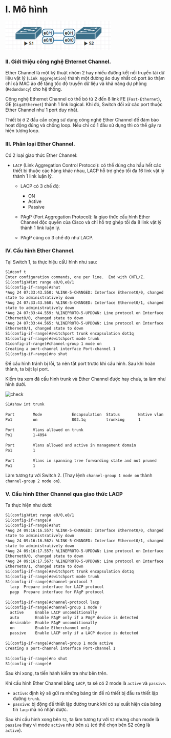 # I. Mô hình

![mo_hinh](Pictures/Ethernet_Chanel/mo_hinh.png)
### II. Giới thiệu công nghệ Ehternet Channel.
Ether Channel là một kỹ thuật nhóm 2 hay nhiều đường kết nối truyền tải dữ liệu vật lý (`Link Aggregation`) thành một đường ảo duy nhất có port ảo thậm chí cả MAC ảo để tăng tốc độ truyền dữ liệu và khả năng dự phòng (`Redundancy`) cho hệ thống.

Công nghệ Ethernet Channel có thể bó từ 2 đến 8 link FE (`Fast-Ethernet`), GE (`GigaEthernet`) thành 1 link logical. Khi đó, Switch đối xử các port thuộc Ether Channel như 1 port duy nhất.

Thiết bị ở 2 đầu cần cùng sử dụng công nghệ Ether Channel để đảm bảo hoạt động đúng và chống loop. Nếu chỉ có 1 đầu sử dụng thì có thể gây ra hiện tượng loop.

### III. Phân loại Ether Channel.
Có 2 loại giao thức Ether Channel:

- `LACP` (Link Aggregation Control Protocol): có thể dùng cho hầu hết các thiết bị thuộc các hãng khác nhau, LACP hỗ trợ ghép tối đa 16 link vật lý thành 1 link luận lý.
  
  - LACP có 3 chế độ: 
    
    - ON
    - Active
    - Passive  

  - PAgP (Port Aggregation Protocol): là giao thức cấu hình Ether Channel độc quyền của Cisco và chỉ hỗ trợ ghép tối đa 8 link vật lý thành 1 link luận lý.
  - PAgP cũng có 3 chế độ như LACP.

### IV. Cấu hình Ether Channel.
Tại Switch 1, ta thực hiệu cấU hình như sau:
```
S1#conf t
Enter configuration commands, one per line.  End with CNTL/Z.
S1(config)#int range e0/0,e0/1
S1(config-if-range)#shut
*Aug 24 07:33:43.550: %LINK-5-CHANGED: Interface Ethernet0/0, changed state to administratively down
*Aug 24 07:33:43.560: %LINK-5-CHANGED: Interface Ethernet0/1, changed state to administratively down
*Aug 24 07:33:44.559: %LINEPROTO-5-UPDOWN: Line protocol on Interface Ethernet0/0, changed state to down
*Aug 24 07:33:44.565: %LINEPROTO-5-UPDOWN: Line protocol on Interface Ethernet0/1, changed state to down
S1(config-if-range)#switchport trunk encapsulation dot1q 
S1(config-if-range)#switchport mode trunk 
S1config-if-range)#channel-group 1 mode on
Creating a port-channel interface Port-channel 1
S1(config-if-range)#no shut
```

Để cấu hình tránh bị lỗi, ta nên tắt port trước khi cấu hình. Sau khi hoàn thành, ta bật lại port.

Kiểm tra xem đã cấu hình trunk và Ether Channel được hay chưa, ta làm như hình dưới.

![check](Pictures/Ethernet%20Chanel/ether.png)

```
S1#show int trunk 

Port        Mode             Encapsulation  Status        Native vlan
Po1         on               802.1q         trunking      1

Port        Vlans allowed on trunk
Po1         1-4094

Port        Vlans allowed and active in management domain
Po1         1

Port        Vlans in spanning tree forwarding state and not pruned
Po1         1
```

Làm tương tự với Switch 2. (Thay lệnh `channel-group 1 mode on` thành `channel-group 2 mode on`).
### V. Cấu hình Ether Channel qua giao thức LACP
Ta thực hiện như dưới:
```
S1(config)#int range e0/0,e0/1
S1(config-if-range)#
S1(config-if-range)#shut
*Aug 24 09:16:16.557: %LINK-5-CHANGED: Interface Ethernet0/0, changed state to administratively down
*Aug 24 09:16:16.562: %LINK-5-CHANGED: Interface Ethernet0/1, changed state to administratively down
*Aug 24 09:16:17.557: %LINEPROTO-5-UPDOWN: Line protocol on Interface Ethernet0/0, changed state to down
*Aug 24 09:16:17.567: %LINEPROTO-5-UPDOWN: Line protocol on Interface Ethernet0/1, changed state to down
S1(config-if-range)#switchport trunk encapsulation dot1q 
S1(config-if-range)#switchport mode trunk 
S1(config-if-range)#channel-protocol ?
  lacp  Prepare interface for LACP protocol
  pagp  Prepare interface for PAgP protocol

S1(config-if-range)#channel-protocol lacp 
S1(config-if-range)#channel-group 1 mode ?
  active     Enable LACP unconditionally
  auto       Enable PAgP only if a PAgP device is detected
  desirable  Enable PAgP unconditionally
  on         Enable Etherchannel only
  passive    Enable LACP only if a LACP device is detected

S1(config-if-range)#channel-group 1 mode active 
Creating a port-channel interface Port-channel 1

S1(config-if-range)#no shut
S1(config-if-range)#
```

Sau khi xong, ta tiến hành kiểm tra như bên trên.

Khi cấu hình Ether Channel bằng `LACP`, ta sẽ có 2 mode là `active` và `passive`.
- `active`: định kỳ sẽ gửi ra những bảng tin để rủ thiết bị đầu ra thiết lập đường `trunk`.
- `passive`: bị động để thiết lập đường trunk khi có sự xuất hiện của bảng tin `lacp` mà nó nhận được.

Sau khi cấu hình xong bên `S1`, ta làm tương tự với `S2` nhưng chọn mode là `passive` thay vì mode `active` như bên `s1` (có thể chọn bên S2 cũng là `active`).








